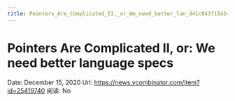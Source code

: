 ```yaml
---
title: Pointers_Are_Complicated_II,_or_We_need_better_lan_d41c843f154247c58891085e39fbebd8
---
```


# Pointers Are Complicated II, or: We need better language specs

Date: December 15, 2020
Url: https://news.ycombinator.com/item?id=25419740
阅读: No
